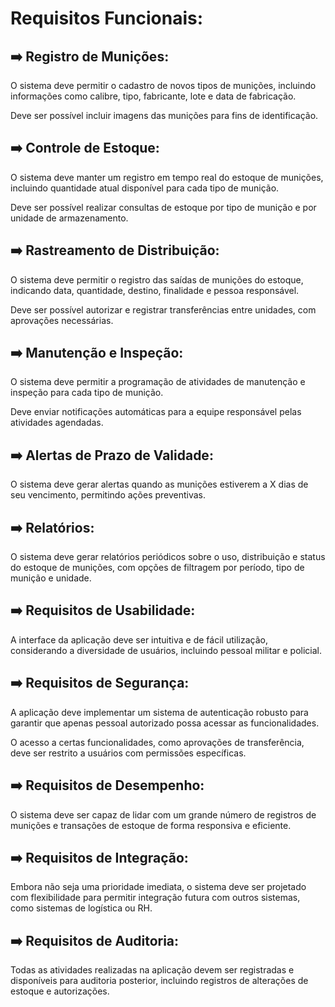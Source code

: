 # Requisitos Funcionais:

## ➡️ Registro de Munições:

O sistema deve permitir o cadastro de novos tipos de munições, incluindo informações como calibre, tipo, fabricante, lote e data de fabricação.

Deve ser possível incluir imagens das munições para fins de identificação.

## ➡️ Controle de Estoque:

O sistema deve manter um registro em tempo real do estoque de munições, incluindo quantidade atual disponível para cada tipo de munição.

Deve ser possível realizar consultas de estoque por tipo de munição e por unidade de armazenamento.

## ➡️ Rastreamento de Distribuição:

O sistema deve permitir o registro das saídas de munições do estoque, indicando data, quantidade, destino, finalidade e pessoa responsável.

Deve ser possível autorizar e registrar transferências entre unidades, com aprovações necessárias.

## ➡️ Manutenção e Inspeção:

O sistema deve permitir a programação de atividades de manutenção e inspeção para cada tipo de munição.

Deve enviar notificações automáticas para a equipe responsável pelas atividades agendadas.

## ➡️ Alertas de Prazo de Validade:

O sistema deve gerar alertas quando as munições estiverem a X dias de seu vencimento, permitindo ações preventivas.

## ➡️ Relatórios:

O sistema deve gerar relatórios periódicos sobre o uso, distribuição e status do estoque de munições, com opções de filtragem por período, tipo de munição e unidade.

## ➡️ Requisitos de Usabilidade:

A interface da aplicação deve ser intuitiva e de fácil utilização, considerando a diversidade de usuários, incluindo pessoal militar e policial.

## ➡️ Requisitos de Segurança:

A aplicação deve implementar um sistema de autenticação robusto para garantir que apenas pessoal autorizado possa acessar as funcionalidades.

O acesso a certas funcionalidades, como aprovações de transferência, deve ser restrito a usuários com permissões específicas.

## ➡️ Requisitos de Desempenho:

O sistema deve ser capaz de lidar com um grande número de registros de munições e transações de estoque de forma responsiva e eficiente.

## ➡️ Requisitos de Integração:

Embora não seja uma prioridade imediata, o sistema deve ser projetado com flexibilidade para permitir integração futura com outros sistemas, como sistemas de logística ou RH.

## ➡️ Requisitos de Auditoria:

Todas as atividades realizadas na aplicação devem ser registradas e disponíveis para auditoria posterior, incluindo registros de alterações de estoque e autorizações.